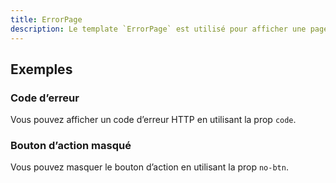 ```yaml
---
title: ErrorPage
description: Le template `ErrorPage` est utilisé pour afficher une page d’erreur.
---
```


<doc-tabs>

<doc-tab-item label="Utilisation">

<doc-usage name="error-page"></doc-usage>

## Exemples

### Code d’erreur

Vous pouvez afficher un code d’erreur HTTP en utilisant la prop `code`.

<doc-example file="error-page/code"></doc-example>

### Bouton d’action masqué

Vous pouvez masquer le bouton d’action en utilisant la prop `no-btn`.

<doc-example file="error-page/no-btn"></doc-example>

</doc-tab-item>

<doc-tab-item label="API">
<doc-api name="error-page"></doc-api>
</doc-tab-item>

</doc-tabs>
